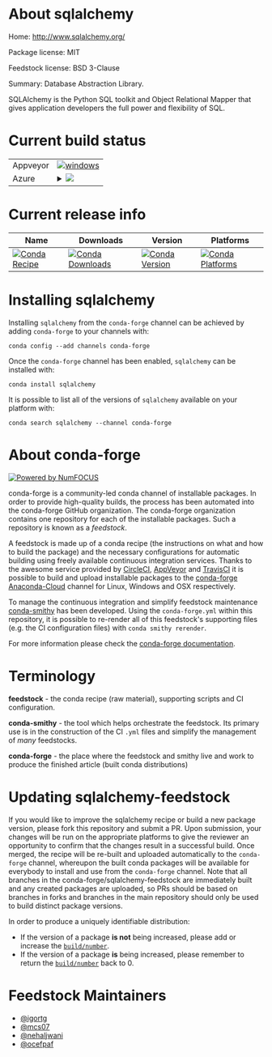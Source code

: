 About sqlalchemy
================

Home: http://www.sqlalchemy.org/

Package license: MIT

Feedstock license: BSD 3-Clause

Summary: Database Abstraction Library.

SQLAlchemy is the Python SQL toolkit and Object Relational Mapper that
gives application developers the full power and flexibility of SQL.


Current build status
====================


<table><tr>
    <td>Appveyor</td>
    <td>
      <a href="https://ci.appveyor.com/project/conda-forge/sqlalchemy-feedstock/branch/master">
        <img alt="windows" src="https://img.shields.io/appveyor/ci/conda-forge/sqlalchemy-feedstock/master.svg?label=Windows">
      </a>
    </td>
  </tr>
    
  <tr>
    <td>Azure</td>
    <td>
      <details>
        <summary>
          <a href="https://dev.azure.com/conda-forge/feedstock-builds/_build/latest?definitionId=1959&branchName=master">
            <img src="https://dev.azure.com/conda-forge/feedstock-builds/_apis/build/status/sqlalchemy-feedstock?branchName=master">
          </a>
        </summary>
        <table>
          <thead><tr><th>Variant</th><th>Status</th></tr></thead>
          <tbody><tr>
              <td>linux_aarch64_python2.7</td>
              <td>
                <a href="https://dev.azure.com/conda-forge/feedstock-builds/_build/latest?definitionId=1959&branchName=master">
                  <img src="https://dev.azure.com/conda-forge/feedstock-builds/_apis/build/status/sqlalchemy-feedstock?branchName=master&jobName=linux&configuration=linux_aarch64_python2.7" alt="variant">
                </a>
              </td>
            </tr><tr>
              <td>linux_aarch64_python3.6</td>
              <td>
                <a href="https://dev.azure.com/conda-forge/feedstock-builds/_build/latest?definitionId=1959&branchName=master">
                  <img src="https://dev.azure.com/conda-forge/feedstock-builds/_apis/build/status/sqlalchemy-feedstock?branchName=master&jobName=linux&configuration=linux_aarch64_python3.6" alt="variant">
                </a>
              </td>
            </tr><tr>
              <td>linux_aarch64_python3.7</td>
              <td>
                <a href="https://dev.azure.com/conda-forge/feedstock-builds/_build/latest?definitionId=1959&branchName=master">
                  <img src="https://dev.azure.com/conda-forge/feedstock-builds/_apis/build/status/sqlalchemy-feedstock?branchName=master&jobName=linux&configuration=linux_aarch64_python3.7" alt="variant">
                </a>
              </td>
            </tr><tr>
              <td>linux_ppc64le_python2.7</td>
              <td>
                <a href="https://dev.azure.com/conda-forge/feedstock-builds/_build/latest?definitionId=1959&branchName=master">
                  <img src="https://dev.azure.com/conda-forge/feedstock-builds/_apis/build/status/sqlalchemy-feedstock?branchName=master&jobName=linux&configuration=linux_ppc64le_python2.7" alt="variant">
                </a>
              </td>
            </tr><tr>
              <td>linux_ppc64le_python3.6</td>
              <td>
                <a href="https://dev.azure.com/conda-forge/feedstock-builds/_build/latest?definitionId=1959&branchName=master">
                  <img src="https://dev.azure.com/conda-forge/feedstock-builds/_apis/build/status/sqlalchemy-feedstock?branchName=master&jobName=linux&configuration=linux_ppc64le_python3.6" alt="variant">
                </a>
              </td>
            </tr><tr>
              <td>linux_ppc64le_python3.7</td>
              <td>
                <a href="https://dev.azure.com/conda-forge/feedstock-builds/_build/latest?definitionId=1959&branchName=master">
                  <img src="https://dev.azure.com/conda-forge/feedstock-builds/_apis/build/status/sqlalchemy-feedstock?branchName=master&jobName=linux&configuration=linux_ppc64le_python3.7" alt="variant">
                </a>
              </td>
            </tr><tr>
              <td>linux_python2.7</td>
              <td>
                <a href="https://dev.azure.com/conda-forge/feedstock-builds/_build/latest?definitionId=1959&branchName=master">
                  <img src="https://dev.azure.com/conda-forge/feedstock-builds/_apis/build/status/sqlalchemy-feedstock?branchName=master&jobName=linux&configuration=linux_python2.7" alt="variant">
                </a>
              </td>
            </tr><tr>
              <td>linux_python3.6</td>
              <td>
                <a href="https://dev.azure.com/conda-forge/feedstock-builds/_build/latest?definitionId=1959&branchName=master">
                  <img src="https://dev.azure.com/conda-forge/feedstock-builds/_apis/build/status/sqlalchemy-feedstock?branchName=master&jobName=linux&configuration=linux_python3.6" alt="variant">
                </a>
              </td>
            </tr><tr>
              <td>linux_python3.7</td>
              <td>
                <a href="https://dev.azure.com/conda-forge/feedstock-builds/_build/latest?definitionId=1959&branchName=master">
                  <img src="https://dev.azure.com/conda-forge/feedstock-builds/_apis/build/status/sqlalchemy-feedstock?branchName=master&jobName=linux&configuration=linux_python3.7" alt="variant">
                </a>
              </td>
            </tr><tr>
              <td>osx_python2.7</td>
              <td>
                <a href="https://dev.azure.com/conda-forge/feedstock-builds/_build/latest?definitionId=1959&branchName=master">
                  <img src="https://dev.azure.com/conda-forge/feedstock-builds/_apis/build/status/sqlalchemy-feedstock?branchName=master&jobName=osx&configuration=osx_python2.7" alt="variant">
                </a>
              </td>
            </tr><tr>
              <td>osx_python3.6</td>
              <td>
                <a href="https://dev.azure.com/conda-forge/feedstock-builds/_build/latest?definitionId=1959&branchName=master">
                  <img src="https://dev.azure.com/conda-forge/feedstock-builds/_apis/build/status/sqlalchemy-feedstock?branchName=master&jobName=osx&configuration=osx_python3.6" alt="variant">
                </a>
              </td>
            </tr><tr>
              <td>osx_python3.7</td>
              <td>
                <a href="https://dev.azure.com/conda-forge/feedstock-builds/_build/latest?definitionId=1959&branchName=master">
                  <img src="https://dev.azure.com/conda-forge/feedstock-builds/_apis/build/status/sqlalchemy-feedstock?branchName=master&jobName=osx&configuration=osx_python3.7" alt="variant">
                </a>
              </td>
            </tr><tr>
              <td>win_c_compilervs2008python2.7</td>
              <td>
                <a href="https://dev.azure.com/conda-forge/feedstock-builds/_build/latest?definitionId=1959&branchName=master">
                  <img src="https://dev.azure.com/conda-forge/feedstock-builds/_apis/build/status/sqlalchemy-feedstock?branchName=master&jobName=win&configuration=win_c_compilervs2008python2.7" alt="variant">
                </a>
              </td>
            </tr><tr>
              <td>win_c_compilervs2015python3.6</td>
              <td>
                <a href="https://dev.azure.com/conda-forge/feedstock-builds/_build/latest?definitionId=1959&branchName=master">
                  <img src="https://dev.azure.com/conda-forge/feedstock-builds/_apis/build/status/sqlalchemy-feedstock?branchName=master&jobName=win&configuration=win_c_compilervs2015python3.6" alt="variant">
                </a>
              </td>
            </tr><tr>
              <td>win_c_compilervs2015python3.7</td>
              <td>
                <a href="https://dev.azure.com/conda-forge/feedstock-builds/_build/latest?definitionId=1959&branchName=master">
                  <img src="https://dev.azure.com/conda-forge/feedstock-builds/_apis/build/status/sqlalchemy-feedstock?branchName=master&jobName=win&configuration=win_c_compilervs2015python3.7" alt="variant">
                </a>
              </td>
            </tr>
          </tbody>
        </table>
      </details>
    </td>
  </tr>
</table>

Current release info
====================

| Name | Downloads | Version | Platforms |
| --- | --- | --- | --- |
| [![Conda Recipe](https://img.shields.io/badge/recipe-sqlalchemy-green.svg)](https://anaconda.org/conda-forge/sqlalchemy) | [![Conda Downloads](https://img.shields.io/conda/dn/conda-forge/sqlalchemy.svg)](https://anaconda.org/conda-forge/sqlalchemy) | [![Conda Version](https://img.shields.io/conda/vn/conda-forge/sqlalchemy.svg)](https://anaconda.org/conda-forge/sqlalchemy) | [![Conda Platforms](https://img.shields.io/conda/pn/conda-forge/sqlalchemy.svg)](https://anaconda.org/conda-forge/sqlalchemy) |

Installing sqlalchemy
=====================

Installing `sqlalchemy` from the `conda-forge` channel can be achieved by adding `conda-forge` to your channels with:

```
conda config --add channels conda-forge
```

Once the `conda-forge` channel has been enabled, `sqlalchemy` can be installed with:

```
conda install sqlalchemy
```

It is possible to list all of the versions of `sqlalchemy` available on your platform with:

```
conda search sqlalchemy --channel conda-forge
```


About conda-forge
=================

[![Powered by NumFOCUS](https://img.shields.io/badge/powered%20by-NumFOCUS-orange.svg?style=flat&colorA=E1523D&colorB=007D8A)](http://numfocus.org)

conda-forge is a community-led conda channel of installable packages.
In order to provide high-quality builds, the process has been automated into the
conda-forge GitHub organization. The conda-forge organization contains one repository
for each of the installable packages. Such a repository is known as a *feedstock*.

A feedstock is made up of a conda recipe (the instructions on what and how to build
the package) and the necessary configurations for automatic building using freely
available continuous integration services. Thanks to the awesome service provided by
[CircleCI](https://circleci.com/), [AppVeyor](https://www.appveyor.com/)
and [TravisCI](https://travis-ci.org/) it is possible to build and upload installable
packages to the [conda-forge](https://anaconda.org/conda-forge)
[Anaconda-Cloud](https://anaconda.org/) channel for Linux, Windows and OSX respectively.

To manage the continuous integration and simplify feedstock maintenance
[conda-smithy](https://github.com/conda-forge/conda-smithy) has been developed.
Using the ``conda-forge.yml`` within this repository, it is possible to re-render all of
this feedstock's supporting files (e.g. the CI configuration files) with ``conda smithy rerender``.

For more information please check the [conda-forge documentation](https://conda-forge.org/docs/).

Terminology
===========

**feedstock** - the conda recipe (raw material), supporting scripts and CI configuration.

**conda-smithy** - the tool which helps orchestrate the feedstock.
                   Its primary use is in the construction of the CI ``.yml`` files
                   and simplify the management of *many* feedstocks.

**conda-forge** - the place where the feedstock and smithy live and work to
                  produce the finished article (built conda distributions)


Updating sqlalchemy-feedstock
=============================

If you would like to improve the sqlalchemy recipe or build a new
package version, please fork this repository and submit a PR. Upon submission,
your changes will be run on the appropriate platforms to give the reviewer an
opportunity to confirm that the changes result in a successful build. Once
merged, the recipe will be re-built and uploaded automatically to the
`conda-forge` channel, whereupon the built conda packages will be available for
everybody to install and use from the `conda-forge` channel.
Note that all branches in the conda-forge/sqlalchemy-feedstock are
immediately built and any created packages are uploaded, so PRs should be based
on branches in forks and branches in the main repository should only be used to
build distinct package versions.

In order to produce a uniquely identifiable distribution:
 * If the version of a package **is not** being increased, please add or increase
   the [``build/number``](https://conda.io/docs/user-guide/tasks/build-packages/define-metadata.html#build-number-and-string).
 * If the version of a package **is** being increased, please remember to return
   the [``build/number``](https://conda.io/docs/user-guide/tasks/build-packages/define-metadata.html#build-number-and-string)
   back to 0.

Feedstock Maintainers
=====================

* [@igortg](https://github.com/igortg/)
* [@mcs07](https://github.com/mcs07/)
* [@nehaljwani](https://github.com/nehaljwani/)
* [@ocefpaf](https://github.com/ocefpaf/)

